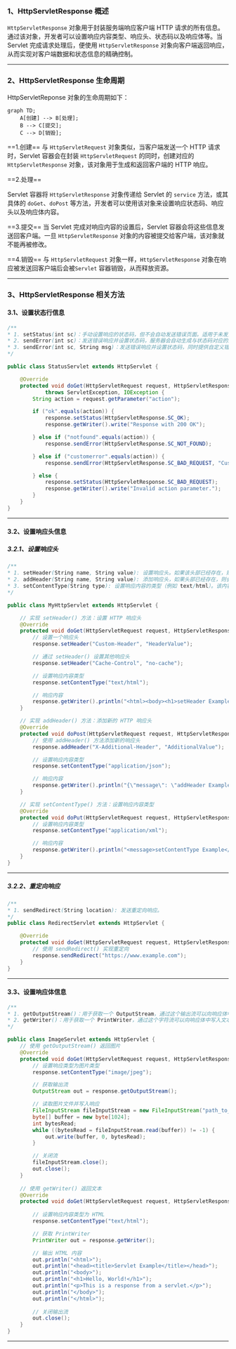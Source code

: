 ### 1、HttpServletResponse 概述

`HttpServletResponse` 对象用于封装服务端响应客户端 HTTP 请求的所有信息。通过该对象，开发者可以设置响应内容类型、响应头、状态码以及响应体等。当 Servlet 完成请求处理后，便使用 `HttpServletResponse` 对象向客户端返回响应，从而实现对客户端数据和状态信息的精确控制。

---



### 2、HttpServletResponse 生命周期

HttpServletReponse 对象的生命周期如下：
```mermaid
graph TD;
    A[创建] --> B[处理];
    B --> C[提交];
	C --> D[销毁];
```

==1.创建==
与 `HttpServletRequest` 对象类似，当客户端发送一个 HTTP 请求时，Servlet 容器会在封装 `HttpServletRequest` 的同时，创建对应的 `HttpServletResponse` 对象，该对象用于生成和返回客户端的 HTTP 响应。

==2.处理==

 Servlet 容器将 `HttpServletResponse` 对象传递给 Servlet 的 `service` 方法，或其具体的 `doGet`、`doPost` 等方法，开发者可以使用该对象来设置响应状态码、响应头以及响应体内容。

==3.提交==
当 Servlet 完成对响应内容的设置后，Servlet 容器会将这些信息发送回客户端。一旦 `HttpServletResponse` 对象的内容被提交给客户端，该对象就不能再被修改。

==4.销毁==
与 `HttpServletRequest` 对象一样，`HttpServletResponse` 对象在响应被发送回客户端后会被`Servlet` 容器销毁，从而释放资源。

---



### 3、HttpServletResponse 相关方法

#### 3.1、设置状态行信息
```java
/**
* 1. setStatus(int sc)：手动设置响应的状态码，但不会自动发送错误页面。适用于未发生错误但需要自定义响应状态时使用。后续代码会继续执行。
* 2. sendError(int sc)：发送错误响应并设置状态码，服务器会自动生成与状态码对应的默认错误页面。适用于发生错误时，直接告知客户端错误状态码（如 404 或 500）。后续代码不会再执行。
* 3. sendError(int sc, String msg)：发送错误响应并设置状态码，同时提供自定义错误信息，客户端会显示该信息。适用于发生错误时，除了告知客户端错误状态码外，还希望提供更详细的错误说明，帮助用户理解错误原因。后续代码不会再执行。
*/

public class StatusServlet extends HttpServlet {

    @Override
    protected void doGet(HttpServletRequest request, HttpServletResponse response) 
            throws ServletException, IOException {
        String action = request.getParameter("action");

        if ("ok".equals(action)) {
            response.setStatus(HttpServletResponse.SC_OK);
            response.getWriter().write("Response with 200 OK");

        } else if ("notfound".equals(action)) {
            response.sendError(HttpServletResponse.SC_NOT_FOUND);

        } else if ("customerror".equals(action)) {
            response.sendError(HttpServletResponse.SC_BAD_REQUEST, "Custom error message: Invalid Request");

        } else {
            response.setStatus(HttpServletResponse.SC_BAD_REQUEST);
            response.getWriter().write("Invalid action parameter.");
        }
    }
}
```

---



#### 3.2、设置响应头信息

##### 3.2.1、设置响应头
```java
/**
* 1. setHeader(String name, String value): 设置响应头。如果该头部已经存在，则会覆盖原有的值。
* 2. addHeader(String name, String value): 添加响应头，如果头部已经存在，则会新的值到现有值的后面，而不是覆盖原有值。
* 3. setContentType(String type): 设置响应内容的类型（例如 text/html）。该内容类型告诉客户端如何解析和呈现响应体的内容。
*/

public class MyHttpServlet extends HttpServlet {

    // 实现 setHeader() 方法：设置 HTTP 响应头
    @Override
    protected void doGet(HttpServletRequest request, HttpServletResponse response) throws IOException {
        // 设置一个响应头
        response.setHeader("Custom-Header", "HeaderValue");

        // 通过 setHeader() 设置其他响应头
        response.setHeader("Cache-Control", "no-cache");

        // 设置响应内容类型
        response.setContentType("text/html");

        // 响应内容
        response.getWriter().println("<html><body><h1>setHeader Example</h1></body></html>");
    }

    // 实现 addHeader() 方法：添加新的 HTTP 响应头
    @Override
    protected void doPost(HttpServletRequest request, HttpServletResponse response) throws IOException {
        // 使用 addHeader() 方法添加新的响应头
        response.addHeader("X-Additional-Header", "AdditionalValue");

        // 设置响应内容类型
        response.setContentType("application/json");

        // 响应内容
        response.getWriter().println("{\"message\": \"addHeader Example\"}");
    }

    // 实现 setContentType() 方法：设置响应内容类型
    @Override
    protected void doPut(HttpServletRequest request, HttpServletResponse response) throws IOException {
        // 设置响应内容类型
        response.setContentType("application/xml");

        // 响应内容
        response.getWriter().println("<message>setContentType Example</message>");
    }
}

```

---



##### 3.2.2、重定向响应
```java
/**
* 1. sendRedirect(String location): 发送重定向响应。
*/
public class RedirectServlet extends HttpServlet {

    @Override
    protected void doGet(HttpServletRequest request, HttpServletResponse response) throws IOException {
        // 使用 sendRedirect() 实现重定向
        response.sendRedirect("https://www.example.com");
    }
}
```

---



#### 3.3、设置响应体信息

```java
/**
* 1. getOutputStream()：用于获取一个 OutputStream，通过这个输出流可以向响应体中写入字节数据，适用于返回二进制数据时，例如图片、视频等文件。
* 2. getWriter()：用于获取一个 PrintWriter，通过这个字符流可以向响应体中写入文本数据，适用于返回文本数据时，例如 HTML、JSON 或纯文本。
*/

public class ImageServlet extends HttpServlet {
	// 使用 getOutputStream() 返回图片
    @Override
    protected void doGet(HttpServletRequest request, HttpServletResponse response) throws IOException {
        // 设置响应类型为图片类型
        response.setContentType("image/jpeg");

        // 获取输出流
        OutputStream out = response.getOutputStream();

        // 读取图片文件并写入响应
        FileInputStream fileInputStream = new FileInputStream("path_to_image.jpg");
        byte[] buffer = new byte[1024];
        int bytesRead;
        while ((bytesRead = fileInputStream.read(buffer)) != -1) {
            out.write(buffer, 0, bytesRead);
        }

        // 关闭流
        fileInputStream.close();
        out.close();
    }
    
    // 使用 getWriter() 返回文本
	@Override
    protected void doGet(HttpServletRequest request, HttpServletResponse response) throws IOException {
    
        // 设置响应内容类型为 HTML
        response.setContentType("text/html");

        // 获取 PrintWriter
        PrintWriter out = response.getWriter();

        // 输出 HTML 内容
        out.println("<html>");
        out.println("<head><title>Servlet Example</title></head>");
        out.println("<body>");
        out.println("<h1>Hello, World!</h1>");
        out.println("<p>This is a response from a servlet.</p>");
        out.println("</body>");
        out.println("</html>");
        
        // 关闭输出流
        out.close();
    }
}
```

---



